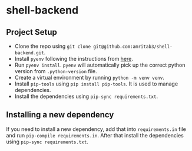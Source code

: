 # shell-backend

## Project Setup

- Clone the repo using ```git clone git@github.com:amritab3/shell-backend.git```.
- Install `pyenv` following the instructions from [here](https://github.com/pyenv/pyenv).
- Run ```pyenv install```. `pyenv` will automatically pick up the correct python version from `.python-version` file.
- Create a virtual environment by running ```python -m venv venv```.
- Install `pip-tools` using ```pip install pip-tools```. It is used to manage dependencies.
- Install the dependencies using ```pip-sync requirements.txt```.

## Installing a new dependency

If you need to install a new dependency, add that into `requirements.in` file and run ```pip-compile requirements.in```. After that install the dependencies using ```pip-sync requirements.txt```.
